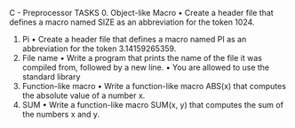 C - Preprocessor
TASKS
0. Object-like Macro
•	Create a header file that defines a macro named SIZE as an abbreviation for the token 1024.
1. Pi
•	Create a header file that defines a macro named PI as an abbreviation for the token 3.14159265359.
2. File name
•	Write a program that prints the name of the file it was compiled from, followed by a new line.
•	You are allowed to use the standard library
3. Function-like macro
•	Write a function-like macro ABS(x) that computes the absolute value of a number x.
4. SUM
•	Write a function-like macro SUM(x, y) that computes the sum of the numbers x and y.

